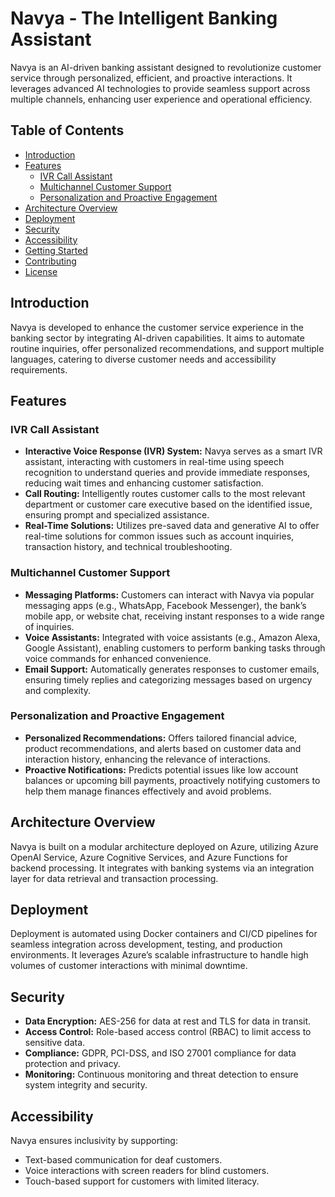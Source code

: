 # Navya - The Intelligent Banking Assistant

Navya is an AI-driven banking assistant designed to revolutionize customer service through personalized, efficient, and proactive interactions. It leverages advanced AI technologies to provide seamless support across multiple channels, enhancing user experience and operational efficiency.

## Table of Contents

- [Introduction](#introduction)
- [Features](#features)
  - [IVR Call Assistant](#ivr-call-assistant)
  - [Multichannel Customer Support](#multichannel-customer-support)
  - [Personalization and Proactive Engagement](#personalization-and-proactive-engagement)
- [Architecture Overview](#architecture-overview)
- [Deployment](#deployment)
- [Security](#security)
- [Accessibility](#accessibility)
- [Getting Started](#getting-started)
- [Contributing](#contributing)
- [License](#license)

## Introduction

Navya is developed to enhance the customer service experience in the banking sector by integrating AI-driven capabilities. It aims to automate routine inquiries, offer personalized recommendations, and support multiple languages, catering to diverse customer needs and accessibility requirements.

## Features

### IVR Call Assistant
- **Interactive Voice Response (IVR) System:** Navya serves as a smart IVR assistant, interacting with customers in real-time using speech recognition to understand queries and provide immediate responses, reducing wait times and enhancing customer satisfaction.
- **Call Routing:** Intelligently routes customer calls to the most relevant department or customer care executive based on the identified issue, ensuring prompt and specialized assistance.
- **Real-Time Solutions:** Utilizes pre-saved data and generative AI to offer real-time solutions for common issues such as account inquiries, transaction history, and technical troubleshooting.

### Multichannel Customer Support
- **Messaging Platforms:** Customers can interact with Navya via popular messaging apps (e.g., WhatsApp, Facebook Messenger), the bank’s mobile app, or website chat, receiving instant responses to a wide range of inquiries.
- **Voice Assistants:** Integrated with voice assistants (e.g., Amazon Alexa, Google Assistant), enabling customers to perform banking tasks through voice commands for enhanced convenience.
- **Email Support:** Automatically generates responses to customer emails, ensuring timely replies and categorizing messages based on urgency and complexity.

### Personalization and Proactive Engagement
- **Personalized Recommendations:** Offers tailored financial advice, product recommendations, and alerts based on customer data and interaction history, enhancing the relevance of interactions.
- **Proactive Notifications:** Predicts potential issues like low account balances or upcoming bill payments, proactively notifying customers to help them manage finances effectively and avoid problems.

## Architecture Overview

Navya is built on a modular architecture deployed on Azure, utilizing Azure OpenAI Service, Azure Cognitive Services, and Azure Functions for backend processing. It integrates with banking systems via an integration layer for data retrieval and transaction processing.


## Deployment

Deployment is automated using Docker containers and CI/CD pipelines for seamless integration across development, testing, and production environments. It leverages Azure’s scalable infrastructure to handle high volumes of customer interactions with minimal downtime.

## Security

- **Data Encryption:** AES-256 for data at rest and TLS for data in transit.
- **Access Control:** Role-based access control (RBAC) to limit access to sensitive data.
- **Compliance:** GDPR, PCI-DSS, and ISO 27001 compliance for data protection and privacy.
- **Monitoring:** Continuous monitoring and threat detection to ensure system integrity and security.

## Accessibility

Navya ensures inclusivity by supporting:
- Text-based communication for deaf customers.
- Voice interactions with screen readers for blind customers.
- Touch-based support for customers with limited literacy.



